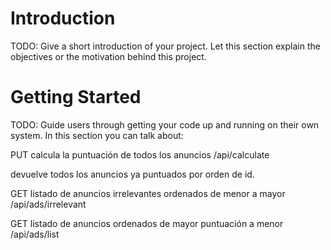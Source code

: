 # Introduction 
TODO: Give a short introduction of your project. Let this section explain the objectives or the motivation behind this project. 

# Getting Started
TODO: Guide users through getting your code up and running on their own system. In this section you can talk about:

PUT
calcula la puntuación de todos los anuncios
/api/calculate

devuelve todos los anuncios ya puntuados por orden de id.

GET
listado de anuncios irrelevantes ordenados de menor a mayor
/api/ads/irrelevant

GET
listado de anuncios ordenados de mayor puntuación a menor
/api/ads/list
